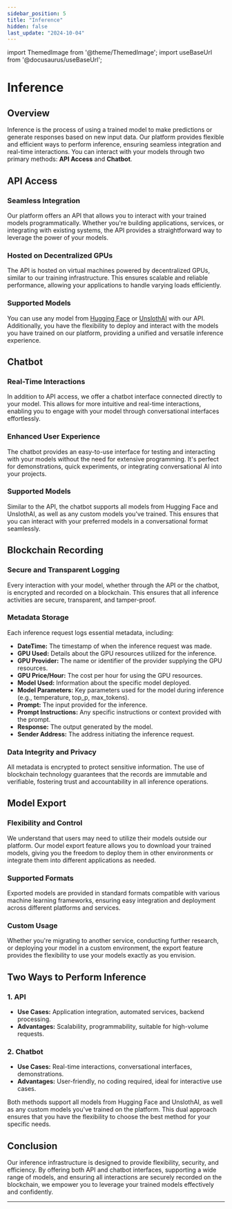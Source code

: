 ```yaml
---
sidebar_position: 5
title: "Inference"
hidden: false
last_update: "2024-10-04"
---
```

import ThemedImage from '@theme/ThemedImage';
import useBaseUrl from '@docusaurus/useBaseUrl';

# Inference

<center>
<ThemedImage
    alt="Inference"
    sources={{
        light: useBaseUrl('/img/inference/3.png'),
        dark: useBaseUrl('/img/inference/4.png'),
    }}
    style={{width: 600}}
    />
</center>

## Overview

Inference is the process of using a trained model to make predictions or generate responses based on new input data. Our platform provides flexible and efficient ways to perform inference, ensuring seamless integration and real-time interactions. You can interact with your models through two primary methods: **API Access** and **Chatbot**.

## API Access

### Seamless Integration

Our platform offers an API that allows you to interact with your trained models programmatically. Whether you're building applications, services, or integrating with existing systems, the API provides a straightforward way to leverage the power of your models.

### Hosted on Decentralized GPUs

The API is hosted on virtual machines powered by decentralized GPUs, similar to our training infrastructure. This ensures scalable and reliable performance, allowing your applications to handle varying loads efficiently.

### Supported Models

You can use any model from [Hugging Face](https://huggingface.co/) or [UnslothAI](https://unsloth.ai/) with our API. Additionally, you have the flexibility to deploy and interact with the models you have trained on our platform, providing a unified and versatile inference experience.

## Chatbot

### Real-Time Interactions

In addition to API access, we offer a chatbot interface connected directly to your model. This allows for more intuitive and real-time interactions, enabling you to engage with your model through conversational interfaces effortlessly.

### Enhanced User Experience

The chatbot provides an easy-to-use interface for testing and interacting with your models without the need for extensive programming. It's perfect for demonstrations, quick experiments, or integrating conversational AI into your projects.

### Supported Models

Similar to the API, the chatbot supports all models from Hugging Face and UnslothAI, as well as any custom models you've trained. This ensures that you can interact with your preferred models in a conversational format seamlessly.

## Blockchain Recording

### Secure and Transparent Logging

Every interaction with your model, whether through the API or the chatbot, is encrypted and recorded on a blockchain. This ensures that all inference activities are secure, transparent, and tamper-proof.

### Metadata Storage

Each inference request logs essential metadata, including:
- **DateTime:** The timestamp of when the inference request was made.
- **GPU Used:** Details about the GPU resources utilized for the inference.
- **GPU Provider:** The name or identifier of the provider supplying the GPU resources.
- **GPU Price/Hour:** The cost per hour for using the GPU resources.
- **Model Used:** Information about the specific model deployed.
- **Model Parameters:** Key parameters used for the model during inference (e.g., temperature, top_p, max_tokens).
- **Prompt:** The input provided for the inference.
- **Prompt Instructions:** Any specific instructions or context provided with the prompt.
- **Response:** The output generated by the model.
- **Sender Address:** The address initiating the inference request.

### Data Integrity and Privacy

All metadata is encrypted to protect sensitive information. The use of blockchain technology guarantees that the records are immutable and verifiable, fostering trust and accountability in all inference operations.

## Model Export

### Flexibility and Control

We understand that users may need to utilize their models outside our platform. Our model export feature allows you to download your trained models, giving you the freedom to deploy them in other environments or integrate them into different applications as needed.

### Supported Formats

Exported models are provided in standard formats compatible with various machine learning frameworks, ensuring easy integration and deployment across different platforms and services.

### Custom Usage

Whether you're migrating to another service, conducting further research, or deploying your model in a custom environment, the export feature provides the flexibility to use your models exactly as you envision.

## Two Ways to Perform Inference

### 1. API

- **Use Cases:** Application integration, automated services, backend processing.
- **Advantages:** Scalability, programmability, suitable for high-volume requests.

### 2. Chatbot

- **Use Cases:** Real-time interactions, conversational interfaces, demonstrations.
- **Advantages:** User-friendly, no coding required, ideal for interactive use cases.

Both methods support all models from Hugging Face and UnslothAI, as well as any custom models you've trained on the platform. This dual approach ensures that you have the flexibility to choose the best method for your specific needs.

## Conclusion

Our inference infrastructure is designed to provide flexibility, security, and efficiency. By offering both API and chatbot interfaces, supporting a wide range of models, and ensuring all interactions are securely recorded on the blockchain, we empower you to leverage your trained models effectively and confidently.

---
